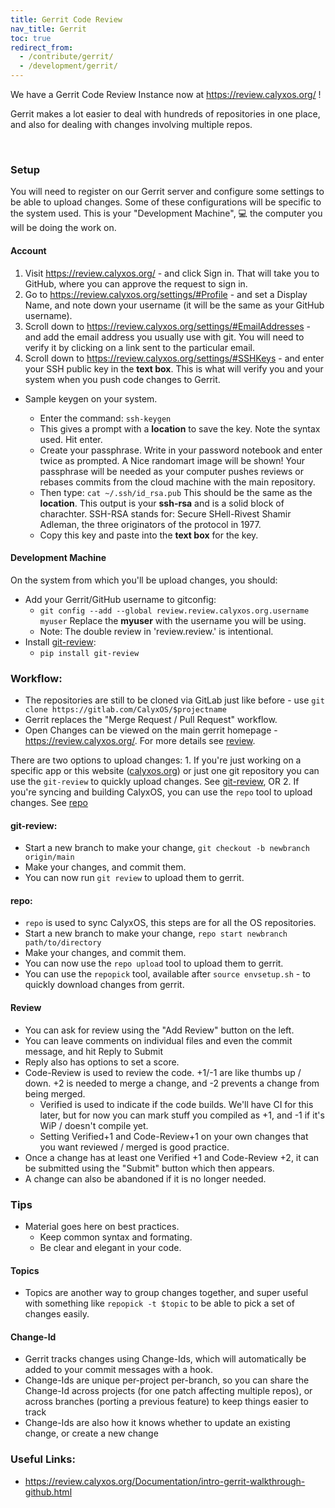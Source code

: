 ```yaml
---
title: Gerrit Code Review
nav_title: Gerrit
toc: true
redirect_from:
  - /contribute/gerrit/
  - /development/gerrit/
---
```


We have a Gerrit Code Review Instance now at <https://review.calyxos.org/> !

Gerrit makes a lot easier to deal with hundreds of repositories in one place, and also for dealing with changes involving multiple repos.

<br>

### Setup
You will need to register on our Gerrit server and configure some settings to be able to 
upload changes. Some of these configurations will be specific to the system used. This is your 
"Development Machine", 💻️ the computer you will be doing the work on.

#### Account
1. Visit <https://review.calyxos.org/> - and click Sign in. That will take you to 
GitHub, where you can approve the request to sign in.
2. Go to <https://review.calyxos.org/settings/#Profile> - and set a Display Name, and note down 
your username (it will be the same as your GitHub username).
3. Scroll down to <https://review.calyxos.org/settings/#EmailAddresses> - and add the email address you 
usually use with git. You will need to verify it by clicking on a link sent to the 
particular email. 
4. Scroll down to <https://review.calyxos.org/settings/#SSHKeys> - and enter your SSH public key in the **text box**. This is what will verify you and your 
system when you push code changes to Gerrit.

* Sample keygen on your system.

  * Enter the command: `ssh-keygen`
  * This gives a prompt with a **location** to save the key. 
Note the syntax used. Hit enter.
  * Create your passphrase. Write in your password notebook and enter twice as prompted. A Nice randomart image will be shown! Your passphrase will be needed as your computer pushes reviews or rebases commits from the cloud machine with the main repository.
  * Then type: `cat ~/.ssh/id_rsa.pub` This should be the same as the **location**. This 
output is your **ssh-rsa** and is a solid block of charachter. SSH-RSA stands for: 
Secure SHell-Rivest Shamir Adleman, the three originators of the protocol in 1977.
  * Copy this key and paste into the **text box** for the key.

#### Development Machine
On the system from which you'll be upload changes, you should:
* Add your Gerrit/GitHub username to gitconfig:
  * `git config --add --global review.review.calyxos.org.username myuser` Replace 
the **myuser** with the username you will be using.
  * Note: The double review in 'review.review.' is intentional.
* Install [git-review](https://docs.openstack.org/infra/git-review/):
  * `pip install git-review`

### Workflow:

* The repositories are still to be cloned via GitLab just like before - use `git clone https://gitlab.com/CalyxOS/$projectname`
* Gerrit replaces the "Merge Request / Pull Request" workflow.
* Open Changes can be viewed on the main gerrit homepage - <https://review.calyxos.org/>. For more details see [review](#review).

There are two options to upload changes: 1. If you're just working on a specific app or 
this website ([calyxos.org](https://gitlab.com/CalyxOS/calyxos.org)) or just one git 
repository you can use the `git-review` to quickly upload changes. See 
[git-review](#git-review), OR 2. If you're syncing and building CalyxOS, you can use the 
`repo` tool to upload changes. See [repo](#repo)

#### git-review:
* Start a new branch to make your change, `git checkout -b newbranch origin/main`
* Make your changes, and commit them.
* You can now run `git review` to upload them to gerrit.

#### repo:
* `repo` is used to sync CalyxOS, this steps are for all the OS repositories.
* Start a new branch to make your change, `repo start newbranch path/to/directory`
* Make your changes, and commit them.
* You can now use the `repo upload` tool to upload them to gerrit.
* You can use the `repopick` tool, available after `source envsetup.sh` - to quickly download changes from gerrit.

#### Review
* You can ask for review using the "Add Review" button on the left.
* You can leave comments on individual files and even the commit message, and hit Reply to Submit
* Reply also has options to set a score.
* Code-Review is used to review the code. +1/-1 are like thumbs up / down. +2 is needed to merge a change, and -2 prevents a change from being merged.
    * Verified is used to indicate if the code builds. We'll have CI for this later, but for now you can mark stuff you compiled as +1, and -1 if it's WiP / doesn't compile yet.
    * Setting Verified+1 and Code-Review+1 on your own changes that you want reviewed / merged is good practice.
* Once a change has at least one Verified +1 and Code-Review +2, it can be submitted using the "Submit" button which then appears.
* A change can also be abandoned if it is no longer needed.

### Tips
* Material goes here on best practices.
  * Keep common syntax and formating.
  * Be clear and elegant in your code.

#### Topics
* Topics are another way to group changes together, and super useful with something like `repopick -t $topic` to be able to pick a set of changes easily.

#### Change-Id
* Gerrit tracks changes using Change-Ids, which will automatically be added to your commit messages with a hook.
* Change-Ids are unique per-project per-branch, so you can share the Change-Id across projects (for one patch affecting multiple repos), or across branches (porting a previous feature) to keep things easier to track
* Change-Ids are also how it knows whether to update an existing change, or create a new change

### Useful Links:
* <https://review.calyxos.org/Documentation/intro-gerrit-walkthrough-github.html>
